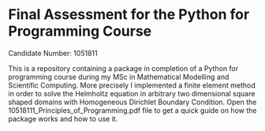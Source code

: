 # Final Assessment for the Python for Programming Course
Candidate Number: 1051811

This is a repository containing a package in completion of a Python for programming course during my MSc in Mathematical Modelling and Scientific Computing.
More precisely I implemented a finite element method in order to solve the Helmholtz equation in arbitrary two dimensional square shaped domains with Homogeneous Dirichlet Boundary Condition. 
Open the 10518111_Principles_of_Programming.pdf file to get a quick guide on how the package works and how to use it. 

